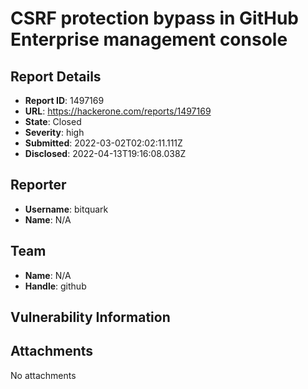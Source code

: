 # CSRF protection bypass in GitHub Enterprise management console

## Report Details
- **Report ID**: 1497169
- **URL**: https://hackerone.com/reports/1497169
- **State**: Closed
- **Severity**: high
- **Submitted**: 2022-03-02T02:02:11.111Z
- **Disclosed**: 2022-04-13T19:16:08.038Z

## Reporter
- **Username**: bitquark
- **Name**: N/A

## Team
- **Name**: N/A
- **Handle**: github

## Vulnerability Information


## Attachments
No attachments

